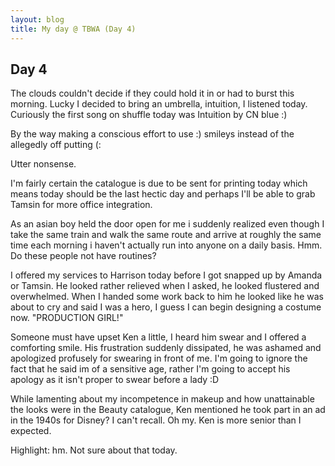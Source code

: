 ```yaml
---
layout: blog
title: My day @ TBWA (Day 4)
---
```


## Day 4

The clouds couldn't decide if they could hold it in or had to burst this morning. Lucky I decided to bring an umbrella, intuition, I listened today. Curiously the first song on shuffle today was Intuition by CN blue :)

By the way making a conscious effort to use :) smileys instead of the allegedly off putting (:

Utter nonsense.

I'm fairly certain the catalogue is due to be sent for printing today which means today should be the last hectic day and perhaps I'll be able to grab Tamsin for more office integration.

As an asian boy held the door open for me i suddenly realized even though I take the same train and walk the same route and arrive at roughly the same time each morning i haven't actually run into anyone on a daily basis. Hmm. Do these people not have routines?

I offered my services to Harrison today before I got snapped up by Amanda or Tamsin. He looked rather relieved when I asked, he looked flustered and overwhelmed. When I handed some work back to him he looked like he was about to cry and said I was a hero, I guess I can begin designing a costume now. "PRODUCTION GIRL!"

Someone must have upset Ken a little, I heard him swear and I offered a comforting smile. His frustration suddenly dissipated, he was ashamed and apologized profusely for swearing in front of me. I'm going to ignore the fact that he said im of a sensitive age, rather I'm going to accept his apology as it isn't proper to swear before a lady :D

While lamenting about my incompetence in makeup and how unattainable the looks were in the Beauty catalogue, Ken mentioned he took part in an ad in the 1940s for Disney? I can't recall. Oh my. Ken is more senior than I expected.

Highlight: hm. Not sure about that today.